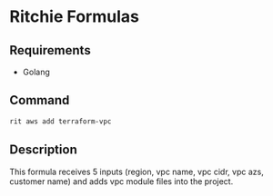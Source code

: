# Ritchie Formulas

## Requirements

- Golang

## Command

```bash
rit aws add terraform-vpc
```

## Description

This formula receives 5 inputs (region, vpc name, vpc cidr, vpc azs, customer name)
and adds vpc module files into the project.
